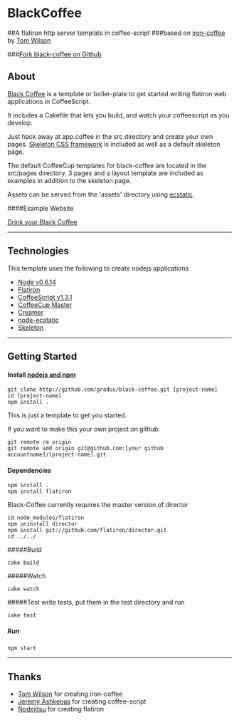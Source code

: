 # BlackCoffee


##A flatiron http server template in coffee-script 
###based on [iron-coffee](https://github.com/twilson63/iron-coffee) 
by [Tom Wilson](https://github.com/twilson63/)

###[Fork black-coffee on Github](https://github.com/gradus/black-coffee)

## About

[Black Coffee](https://github.com/gradus/black-coffee) is a template or boiler-plate to get started writing flatiron web applications in CoffeeScript.

It includes a Cakefile that lets you build, and watch your coffeescript as you develop.

Just hack away at app.coffee in the src directory and create your own
pages.  [Skeleton CSS framework](http://www.getskeleton.com/) is included as well as a default skeleton page. 

The default CoffeeCup templates for black-coffee are located in the src/pages directory.  3 pages and a layout template are included as examples in addition to the skeleton page.

Assets can be served from the 'assets' directory using [ecstatic](https://github.com/jesusabdullah/node-ecstatic).

####Example Website

[Drink your Black Coffee](http://black-coffee.jit.su)

---
## Technologies
This template uses the following to create nodejs applications 

* [Node v0.6.14](http://nodejs.org/)
* [Flatiron](http://flatironjs.org/)
* [CoffeeScript v1.3.1](http://coffeescript.org/)
* [CoffeeCup Master](https://github.com/gradus/coffeecup)
* [Creamer](https://github.com/twilson63/creamer)
* [node-ecstatic](https://github.com/jesusabdullah/node-ecstatic)
* [Skeleton](http://www.getskeleton.com/)

---
## Getting Started

#### Install [nodejs and npm](http://nodejs.org/)


    git clone http://github.com/gradus/black-coffee.git [project-name]
    cd [project-name]
    npm install .

This is just a template to get you started.

If you want to make this your own project on github:

    git remote rm origin
    git remote add origin git@github.com:[your github accountname]/[project-name].git

#### Dependencies

    npm install .
    npm install flatiron

Black-Coffee currently requires the master version of director

    cd node_modules/flatiron
    npm uninstall director
    npm install git://github.com/flatiron/director.git
    cd ../../

#####Build

    cake build

#####Watch

    cake watch

#####Test
write tests, put them in the test directory and run

    cake test

##### Run

    npm start

---
## Thanks

* [Tom Wilson](https://github.com/twilson63) for creating iron-coffee
* [Jeremy Ashkenas](https://github.com/jashkenas) for creating coffee-script
* [Nodejitsu](https://github.com/nodejitsu) for creating flatiron

